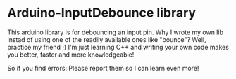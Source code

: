 # Arduino-InputDebounce library
This arduino library is for debouncing an input pin.
Why I wrote my own lib instad of using one of the readily available ones like "bounce"?
Well, practice my friend ;) I'm just learning C++ and writing your own code makes you better, faster and more knowledgeable!

So if you find errors: Please report them so I can learn even more!
